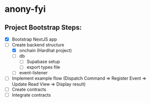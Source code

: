 # anony-fyi

## Project Bootstrap Steps:

- [x] Bootstrap NextJS app
- [ ] Create backend structure
  - [x] onchain (Hardhat project)
  - [ ] db
    - [ ] Supabase setup
    - [ ] export types file
  - [ ] event-listener
- [ ] Implement example flow (Dispatch Command => Register Event => Update Read View => Display result)
- [ ] Create contracts
- [ ] Integrate contracts